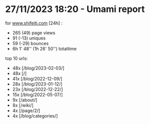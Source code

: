 # 27/11/2023 18:20 - Umami report
for www.shifeiti.com [24h] :

 - 265 (49) page views
 - 91 (-13) uniques
 - 59 (-29) bounces
 - 6h 1' 48'' (1h 26' 50'') totaltime


top 10 urls:
 - 48x [/blog/2023-02-03/]
 - 48x [/]
 - 41x [/blog/2022-12-09/]
 - 28x [/blog/2023-01-12/]
 - 23x [/blog/2022-12-22/]
 - 15x [/blog/2022-05-07/]
 - 9x [/about/]
 - 8x [/wiki/]
 - 4x [/page/2/]
 - 4x [/blog/categories/]


